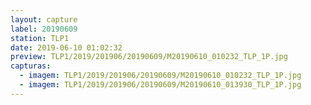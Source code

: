 ```yaml
---
layout: capture
label: 20190609
station: TLP1
date: 2019-06-10 01:02:32
preview: TLP1/2019/201906/20190609/M20190610_010232_TLP_1P.jpg
capturas:
  - imagem: TLP1/2019/201906/20190609/M20190610_010232_TLP_1P.jpg
  - imagem: TLP1/2019/201906/20190609/M20190610_013930_TLP_1P.jpg
---
```

